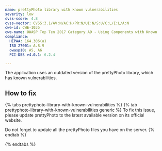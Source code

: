 ```yaml
---
name: prettyPhoto library with known vulnerabilities
severity: low
cvss-score: 4.8
cvss-vector: CVSS:3.1/AV:N/AC:H/PR:N/UI:N/S:U/C:L/I:L/A:N
cwe-id: CWE-1035
cwe-name: OWASP Top Ten 2017 Category A9 - Using Components with Known Vulnerabilities
compliance:
  HIPAA: 164.306(a)
  ISO 27001: A.8.9
  owasp10: A5, A6
  PCI-DSS v4.0.1: 6.2.4

---            
```


The application uses an outdated version of the prettyPhoto library, which has known vulnerabilities.

## How to fix

{% tabs prettyphoto-library-with-known-vulnerabilities %}
{% tab prettyphoto-library-with-known-vulnerabilities generic %}
To fix this issue, please update prettyPhoto to the latest available version on its official website.

Do not forget to update all the prettyPhoto files you have on the server.
{% endtab %}

{% endtabs %}
